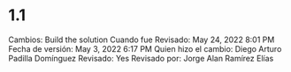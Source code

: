 # 1.1

Cambios: Build the solution
Cuando fue Revisado: May 24, 2022 8:01 PM
Fecha de  versión: May 3, 2022 6:17 PM
Quien hizo el cambio: Diego Arturo Padilla Domínguez
Revisado: Yes
Revisado por: Jorge Alan Ramírez Elías
